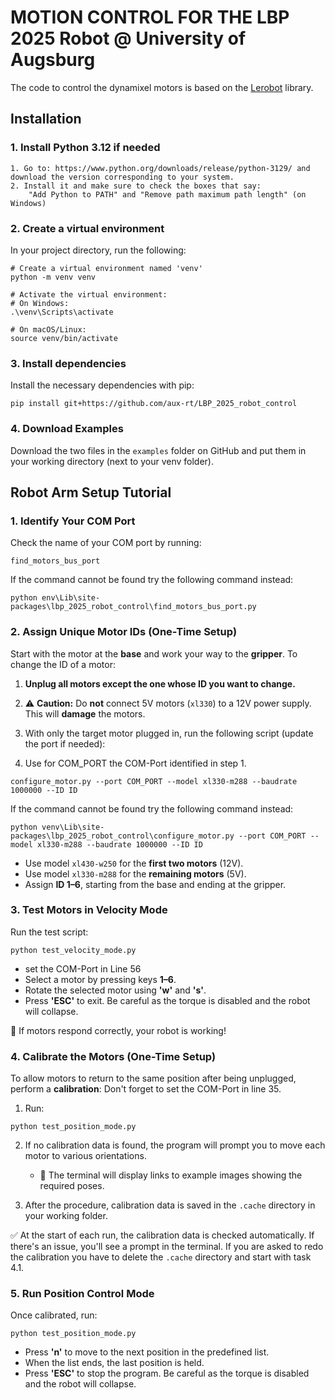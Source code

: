 # MOTION CONTROL FOR THE LBP 2025 Robot @ University of Augsburg
The code to control the dynamixel motors is based on the [Lerobot](https://github.com/huggingface/lerobot) library.
## Installation
### 1.  Install Python 3.12 if needed
    1. Go to: https://www.python.org/downloads/release/python-3129/ and download the version corresponding to your system.
    2. Install it and make sure to check the boxes that say:  
        "Add Python to PATH" and "Remove path maximum path length" (on Windows)
 ### 2. Create a virtual environment
In your project directory, run the following:
```
# Create a virtual environment named 'venv'
python -m venv venv

# Activate the virtual environment:
# On Windows:
.\venv\Scripts\activate

# On macOS/Linux:
source venv/bin/activate
```
### 3. Install dependencies
Install the necessary dependencies with pip:
```
pip install git+https://github.com/aux-rt/LBP_2025_robot_control
```

### 4. Download Examples
Download the two files in the `examples` folder on GitHub and put them in your working directory (next to your venv folder).

## Robot Arm Setup Tutorial
### 1. Identify Your COM Port

Check the name of your COM port by running:

```
find_motors_bus_port
```

If the command cannot be found try the following command instead:
```
python env\Lib\site-packages\lbp_2025_robot_control\find_motors_bus_port.py
```

### 2. Assign Unique Motor IDs (One-Time Setup)

Start with the motor at the **base** and work your way to the **gripper**. To change the ID of a motor:

1. **Unplug all motors except the one whose ID you want to change.**

2. ⚠️ **Caution:** Do **not** connect 5V motors (`xl330`) to a 12V power supply. This will **damage** the motors.

3. With only the target motor plugged in, run the following script (update the port if needed):
4. Use for COM_PORT the COM-Port identified in step 1.

```
configure_motor.py --port COM_PORT --model xl330-m288 --baudrate 1000000 --ID ID
```
If the command cannot be found try the following command instead:
```
python venv\Lib\site-packages\lbp_2025_robot_control\configure_motor.py --port COM_PORT --model xl330-m288 --baudrate 1000000 --ID ID
```
- Use model `xl430-w250` for the **first two motors** (12V).
- Use model `xl330-m288` for the **remaining motors** (5V).
- Assign **ID 1–6**, starting from the base and ending at the gripper.

### 3. Test Motors in Velocity Mode

Run the test script:

```
python test_velocity_mode.py
```
- set the COM-Port in Line 56
- Select a motor by pressing keys **1–6**.
- Rotate the selected motor using **'w'** and **'s'**.
- Press **'ESC'** to exit. Be careful as the torque is disabled and the robot will collapse.

🎉 If motors respond correctly, your robot is working!


### 4. Calibrate the Motors (One-Time Setup)

To allow motors to return to the same position after being unplugged, perform a **calibration**:
Don't forget to set the COM-Port in line 35.

1. Run:

```
python test_position_mode.py
```

2. If no calibration data is found, the program will prompt you to move each motor to various orientations.

   - 📸 The terminal will display links to example images showing the required poses.

3. After the procedure, calibration data is saved in the `.cache` directory in your working folder.

✅ At the start of each run, the calibration data is checked automatically. If there's an issue, you'll see a prompt in the terminal.
If you are asked to redo the calibration you have to delete the `.cache` directory and start with task 4.1.


### 5. Run Position Control Mode

Once calibrated, run:

```
python test_position_mode.py
```

- Press **'n'** to move to the next position in the predefined list.
- When the list ends, the last position is held.
- Press **'ESC'** to stop the program. Be careful as the torque is disabled and the robot will collapse.


